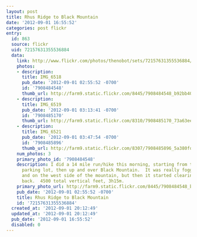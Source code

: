 ```yaml
---
layout: post
title: Rhus Ridge to Black Mountain
date: '2012-09-01 16:55:52'
categories: post flickr
entry:
  id: 863
  source: flickr
  uid: 72157631355536884
  data:
    link: http://www.flickr.com/photos/thenobot/sets/72157631355536884/
    photos:
    - description: 
      title: IMG_6518
      pub_date: '2012-09-01 02:55:52 -0700'
      id: '7908484548'
      thumb_url: http://farm9.static.flickr.com/8445/7908484548_b92bb40b8b_s.jpg
    - description: 
      title: IMG_6519
      pub_date: '2012-09-01 03:13:41 -0700'
      id: '7908485170'
      thumb_url: http://farm9.static.flickr.com/8310/7908485170_73a63eea09_s.jpg
    - description: 
      title: IMG_6521
      pub_date: '2012-09-01 03:47:54 -0700'
      id: '7908485896'
      thumb_url: http://farm9.static.flickr.com/8307/7908485896_5a380fdbb0_s.jpg
    num_photos: 3
    primary_photo_id: '7908484548'
    description: I did a 14 mile run/hike this morning, starting from the Rhus Ridge
      parking lot, then up and over Black Mountain.  It was really foggy at the top
      and on the west side of the mountain, but then it started clearing on my way
      back.  4500 total vertical feet, 3h15m.
    primary_photo_url: http://farm9.static.flickr.com/8445/7908484548_b92bb40b8b_m.jpg
    pub_date: '2012-09-01 02:55:52 -0700'
    title: Rhus Ridge to Black Mountain
    id: '72157631355536884'
  created_at: '2012-09-01 20:12:49'
  updated_at: '2012-09-01 20:12:49'
  pub_date: '2012-09-01 16:55:52'
  disabled: 0
---
```

